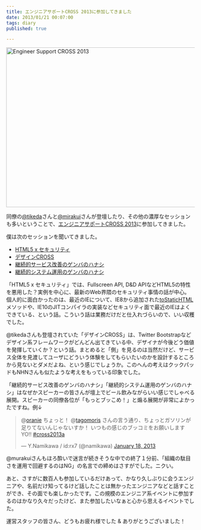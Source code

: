 ```yaml
---
title: エンジニアサポートCROSS 2013に参加してきました
date: 2013/01/21 00:07:00
tags: diary
published: true

---
```


<a href="http://www.flickr.com/photos/katsuma/8392335118/" title="Engineer Support CROSS 2013 by katsuma, on Flickr"><img src="http://farm9.staticflickr.com/8233/8392335118_bd18bae6b1_z.jpg" width="640" height="427" alt="Engineer Support CROSS 2013"></a>

同僚の[@tikeda](http://twitter.com/tikeda)さんと[@mirakui](http://twitter.com/mirakui)さんが登壇したり、その他の濃厚なセッションも多いということで、[エンジニアサポートCROSS 2013](http://www.cross-party.com/)に参加してきました。

僕は次のセッションを聞いてきました。

- [HTML5 x セキュリティ](http://www.cross-party.com/programs/?p=143)
- [デザインCROSS](http://www.cross-party.com/programs/?p=372)
- [継続的サービス改善のゲンバのハナシ](http://www.cross-party.com/programs/?p=141)
- [継続的システム運用のゲンバのハナシ](http://www.cross-party.com/programs/?p=140)

「HTML5 x セキュリティ」では、Fullscreen API, D&D APIなどHTML5の特性を悪用した？実例を中心に、最新のWeb界隈のセキュリティ事情の話が中心。個人的に面白かったのは、最近のIEについて、IE8から追加された[toStaticHTML](http://msdn.microsoft.com/en-us/library/ie/cc848922(v=vs.85).aspx)メソッドや、IE10のJITコンパイラの実装などセキュリティ面で最近のIEはよくできている、という話。こういう話は業務だけだと仕入れづらいので、いい収穫でした。

@tikedaさんも登壇されていた「デザインCROSS」は、Twitter Bootstrapなどデザイン系フレームワークがどんどん出てきている中、デザイナが今後どう価値を発揮していくか？という話。まとめると「側」を見るのは当然だけど、サービス全体を見渡してユーザにどういう体験をしてもらいたいのかを設計するところから見ないとダメだよね、という感じでしょうか。このへんの考えはクックパッドもNHNさんも似たような考えをもっている印象でした。

「継続的サービス改善のゲンバのハナシ」「継続的システム運用のゲンバのハナシ」はなぜかスピーカーの皆さんが壇上でビール飲みながらいい感じでしゃべる展開。スピーカーの同僚各位が「もっとブッこめ！」と煽る展開が非常によかったですね。例↓

<blockquote class="twitter-tweet"><p>@<a href="https://twitter.com/oranie">oranie</a> ちょっと！ @<a href="https://twitter.com/tagomoris">tagomoris</a> さんの言う通り、ちょっとガソリンが足りてないんじゃないすか！ いつもの感じのブッコミをお願いしますYO!! <a href="https://twitter.com/search/%23cross2013a">#cross2013a</a></p>&mdash; Y.Namikawa / id:rx7 (@namikawa) <a href="https://twitter.com/namikawa/status/292158899488960513" data-datetime="2013-01-18T06:38:04+00:00">January 18, 2013</a></blockquote>
<script async src="//platform.twitter.com/widgets.js" charset="utf-8"></script>

@murakuiさんもほろ酔いで迷言が続きそうな中での終了１分前、「組織の駄目さを運用で回避するのはNG」の名言での締めはさすがでした。ニクい。

あと、さすがに数百人も参加しているだけあって、かなり久しぶりに会うエンジニアや、名前だけ知ってるけど話したことは無かったエンジニアなどと話すことができ、その面でも楽しかったです。この規模のエンジニア系イベントに参加するのはかなり久々だったけど、また参加したいなぁと心から思えるイベントでした。

運営スタッフの皆さん、どうもお疲れ様でした & ありがとうございました！


